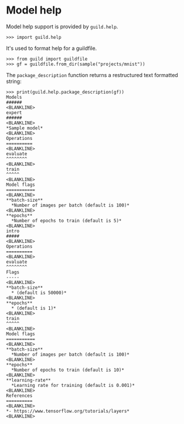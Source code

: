 # Model help

Model help support is provided by `guild.help`.

    >>> import guild.help

It's used to format help for a guildfile.

    >>> from guild import guildfile
    >>> gf = guildfile.from_dir(sample("projects/mnist"))

The `package_description` function returns a restructured text
formatted string:

    >>> print(guild.help.package_description(gf))
    Models
    ######
    <BLANKLINE>
    expert
    ######
    <BLANKLINE>
    *Sample model*
    <BLANKLINE>
    Operations
    ==========
    <BLANKLINE>
    evaluate
    ^^^^^^^^
    <BLANKLINE>
    train
    ^^^^^
    <BLANKLINE>
    Model flags
    ===========
    <BLANKLINE>
    **batch-size**
      *Number of images per batch (default is 100)*
    <BLANKLINE>
    **epochs**
      *Number of epochs to train (default is 5)*
    <BLANKLINE>
    intro
    #####
    <BLANKLINE>
    Operations
    ==========
    <BLANKLINE>
    evaluate
    ^^^^^^^^
    Flags
    -----
    <BLANKLINE>
    **batch-size**
      * (default is 50000)*
    <BLANKLINE>
    **epochs**
      * (default is 1)*
    <BLANKLINE>
    train
    ^^^^^
    <BLANKLINE>
    Model flags
    ===========
    <BLANKLINE>
    **batch-size**
      *Number of images per batch (default is 100)*
    <BLANKLINE>
    **epochs**
      *Number of epochs to train (default is 10)*
    <BLANKLINE>
    **learning-rate**
      *Learning rate for training (default is 0.001)*
    <BLANKLINE>
    References
    ==========
    <BLANKLINE>
    *- https://www.tensorflow.org/tutorials/layers*
    <BLANKLINE>
